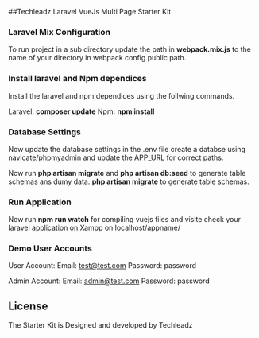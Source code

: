 ##Techleadz Laravel VueJs Multi Page Starter Kit

### Laravel Mix Configuration

To run project in a sub directory update the path in **webpack.mix.js** to the name of your directory in webpack config public path.

### Install laravel and Npm dependices

Install the laravel and npm dependices using the follwing commands.

Laravel: **composer update**
Npm: **npm install**

### Database Settings

Now update the database settings in the .env file create a databse using navicate/phpmyadmin and update the APP_URL for correct paths.

Now run **php artisan migrate**  and **php artisan db:seed** to generate table schemas ans dumy data.
**php artisan migrate** to generate table schemas.

### Run Application

Now run **npm run watch** for compiling vuejs files and visite check your laravel application on Xampp on localhost/appname/

### Demo User Accounts
User Account: 
Email: test@test.com
Password: password

Admin Account:
Email: admin@test.com
Password: password

## License

The Starter Kit is Designed and developed by Techleadz
